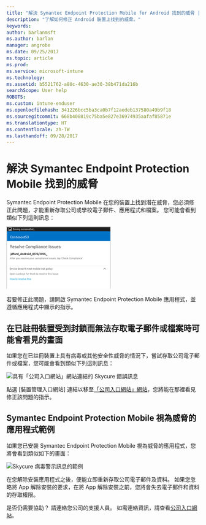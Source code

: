 ```yaml
---
title: "解決 Symantec Endpoint Protection Mobile for Android 找到的威脅 | Microsoft Docs"
description: "了解如何修正 Android 裝置上找到的威脅。"
keywords: 
author: barlanmsft
ms.author: barlan
manager: angrobe
ms.date: 09/25/2017
ms.topic: article
ms.prod: 
ms.service: microsoft-intune
ms.technology: 
ms.assetid: b5521762-a80c-4630-ae30-38b471da216b
searchScope: User help
ROBOTS: 
ms.custom: intune-enduser
ms.openlocfilehash: 341226bcc5ba3ca0b7f12aedeb137580a49b9f18
ms.sourcegitcommit: 668b408819c75ba5e827e36974935aafaf85871e
ms.translationtype: HT
ms.contentlocale: zh-TW
ms.lasthandoff: 09/28/2017
---
```

# <a name="resolve-a-threat-found-by-symantec-endpoint-protection-mobile"></a>解決 Symantec Endpoint Protection Mobile 找到的威脅

Symantec Endpoint Protection Mobile 在您的裝置上找到潛在威脅，您必須修正此問題，才能重新存取公司或學校電子郵件、應用程式和檔案。 您可能會看到類似下列這則訊息：

![Skycure 在您的裝置上找到威脅](./media/lookout-threat-found-android.png)

若要修正此問題，請開啟 Symantec Endpoint Protection Mobile 應用程式，並遵循應用程式中顯示的指示。

## <a name="what-you-might-see-if-your-enrolled-device-is-blocked-from-accessing-email-or-files"></a>在已註冊裝置受到封鎖而無法存取電子郵件或檔案時可能會看見的畫面

如果您在已註冊裝置上具有病毒或其他安全性威脅的情況下，嘗試存取公司電子郵件或檔案，您可能會看到類似下列這則訊息：

![具有「公司入口網站」網站連結的 Skycure 錯誤訊息](./media/skycure-list-of-potential-issues-android.png)

點選 [裝置管理入口網站] 連結以移至[「公司入口網站」網站](https://portal.manage.microsoft.com)，您將能在那裡看見修正該問題的指示。

## <a name="example-of-an-app-that-symantec-endpoint-protection-mobile-sees-as-a-threat"></a>Symantec Endpoint Protection Mobile 視為威脅的應用程式範例

如果您已安裝 Symantec Endpoint Protection Mobile 視為威脅的應用程式，您將會看到類似如下的畫面：

![Skycure 病毒警示訊息的範例](./media/skycure-virus-alert-android.png)

在您解除安裝應用程式之後，便能立即重新存取公司電子郵件及資料。 如果您忽略將 App 解除安裝的要求，在將 App 解除安裝之前，您將會失去電子郵件和資料的存取權限。

是否仍需要協助？ 請連絡您公司的支援人員。 如需連絡資訊，請查看[公司入口網站](https://portal.manage.microsoft.com)。

